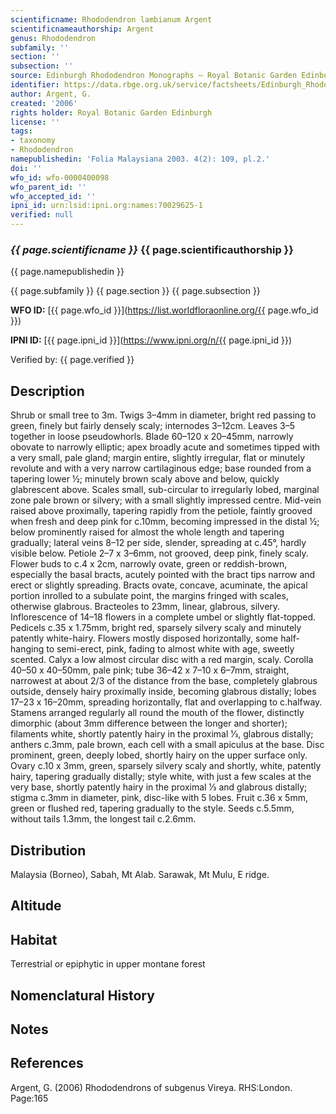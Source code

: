 ```yaml
---
scientificname: Rhododendron lambianum Argent
scientificnameauthorship: Argent
genus: Rhododendron
subfamily: ''
section: ''
subsection: ''
source: Edinburgh Rhododendron Monographs – Royal Botanic Garden Edinburgh
identifier: https://data.rbge.org.uk/service/factsheets/Edinburgh_Rhododendron_Monographs.xhtml
author: Argent, G.
created: '2006'
rights holder: Royal Botanic Garden Edinburgh
license: ''
tags:
- taxonomy
- Rhododendron
namepublishedin: 'Folia Malaysiana 2003. 4(2): 109, pl.2.'
doi: ''
wfo_id: wfo-0000400098
wfo_parent_id: ''
wfo_accepted_id: ''
ipni_id: urn:lsid:ipni.org:names:70029625-1
verified: null
---
```

### _{{ page.scientificname }}_ {{ page.scientificauthorship }}
 {{ page.namepublishedin }}

{{ page.subfamily }} {{ page.section }} {{ page.subsection }}

**WFO ID:** [{{ page.wfo_id }}](https://list.worldfloraonline.org/{{ page.wfo_id }})

**IPNI ID:** [{{ page.ipni_id }}](https://www.ipni.org/n/{{ page.ipni_id }})

Verified by: {{ page.verified }}



## Description
Shrub or small tree to 3m. Twigs 3–4mm in diameter, bright red passing to green, finely but fairly densely scaly; internodes 3–12cm. Leaves 3–5 together in loose pseudowhorls. Blade 60–120 x 20–45mm, narrowly obovate to narrowly elliptic; apex broadly acute and sometimes tipped with a very small, pale gland; margin entire, slightly irregular, flat or minutely revolute and with a very narrow cartilaginous edge; base rounded from a tapering lower ½; minutely brown scaly above and below, quickly glabrescent above. Scales small, sub-circular to irregularly lobed, marginal zone pale brown or silvery; with a small slightly impressed centre. Mid-vein raised above proximally, tapering rapidly from the petiole, faintly grooved when fresh and deep pink for c.10mm, becoming impressed in the distal ½; below prominently raised for almost the whole length and tapering gradually; lateral veins 8–12 per side, slender, spreading at c.45°, hardly visible below. Petiole 2–7 x 3–6mm, not grooved, deep pink, finely scaly. Flower buds to c.4 x 2cm, narrowly ovate, green or reddish-brown, especially the basal bracts, acutely pointed with the bract tips narrow and erect or slightly spreading. Bracts ovate, concave, acuminate, the apical portion inrolled to a subulate point, the margins fringed with scales, otherwise glabrous. Bracteoles to 23mm, linear, glabrous, silvery. Inflorescence of 14–18 flowers in a complete umbel or slightly flat-topped. Pedicels c.35 x 1.75mm, bright red, sparsely silvery scaly and minutely patently white-hairy. Flowers mostly disposed horizontally, some half-hanging to semi-erect, pink, fading to almost white with age, sweetly scented. Calyx a low almost circular disc with a red margin, scaly. Corolla 40–50 x 40–50mm, pale pink; tube 36–42 x 7–10 x 6–7mm, straight, narrowest at about 2/3 of the distance from the base, completely glabrous outside, densely hairy proximally inside, becoming glabrous distally; lobes 17–23 x 16–20mm, spreading horizontally, flat and overlapping to c.halfway. Stamens arranged regularly all round the mouth of the flower, distinctly dimorphic (about 3mm difference between the longer and shorter); filaments white, shortly patently hairy in the proximal 1⁄3, glabrous distally; anthers c.3mm, pale brown, each cell with a small apiculus at the base. Disc prominent, green, deeply lobed, shortly hairy on the upper surface only. Ovary c.10 x 3mm, green, sparsely silvery scaly and shortly, white, patently hairy, tapering gradually distally; style white, with just a few scales at the very base, shortly patently hairy in the proximal 1⁄3 and glabrous distally; stigma c.3mm in diameter, pink, disc-like with 5 lobes. Fruit c.36 x 5mm, green or flushed red, tapering gradually to the style. Seeds c.5.5mm, without tails 1.3mm, the longest tail c.2.6mm.

## Distribution
Malaysia (Borneo), Sabah, Mt Alab. Sarawak, Mt Mulu, E ridge.

## Altitude


## Habitat
Terrestrial or epiphytic in upper montane forest

## Nomenclatural History

                       
## Notes


## References

Argent, G. (2006) Rhododendrons of subgenus Vireya. RHS:London. Page:165
